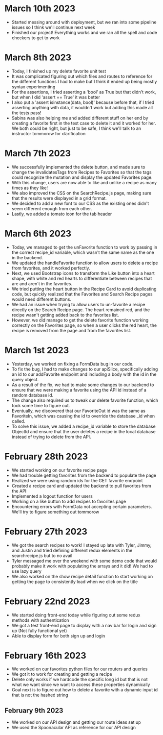 # March 10th 2023
- Started messing around with deployment, but we ran into some pipeline issues so I think we'll continue next week
- Finished our project! Everything works and we ran all the spell and code checkers to get to work

# March 8th 2023
- Today, I finished up my delete favorite unit test
- It was complicated figuring out which files and routes to reference for the different functions I had to make
but I think it ended up being mostly syntax experimenting
- For the assertions, I tried asserting a 'bool' as True but that didn't work, but when I did 'assert == True' it was better
- I also put a 'assert isinstance(data, bool)' because before that, if I tried asserting anything with data, it wouldn't work
but adding this made all the tests pass!
- Sabina was also helping me and added different stuff on her end by creating a favorite first in the test case to delete it
and it worked for her. We both could be right, but just to be safe, I think we'll talk to an instructor tommorow for clarification

# March 7th 2023
- We successfully implemented the delete button, and made sure to change the invalidatesTags from Recipes to Favorites so that the tags could recognize the mutation and display the updated Favorites page.
- With this change, users are now able to like and unlike a recipe as many times as they like!
- We also improved the CSS on the SearchRecipe.js page, making sure that the results were displayed in a grid format.
- We decided to add a new font to our CSS as the existing ones didn't seem different enough from each other.
- Lastly, we added a tomato icon for the tab header

# March 6th 2023
- Today, we managed to get the unFavorite function to work by passing in the correct recipe_id variable, which wasn't the same name as the one in the backend.
- We updated the handleFavorite function to allow users to delete a recipe from favorites, and it worked perfectly.
- Next, we used Bootstrap icons to transform the Like button into a heart shape, with white and red hearts to differentiate between recipes that are and aren't in the favorites.
- We tried putting the heart button in the Recipe Card to avoid duplicating code, but quickly realized that the Favorites and Search Recipe pages would need different buttons.
- We had an issue when trying to allow users to un-favorite a recipe directly on the Search Recipe page. The heart remained red, and the recipe wasn't getting added back to the favorites list.
- However, we did manage to get the delete favorite function working correctly on the Favorites page, so when a user clicks the red heart, the recipe is removed from the page and from the favorites list.

# March 1st 2023
- Yesterday, we worked on fixing a FormData bug in our code.
- To fix the bug, I had to make changes to our apiSlice, specifically adding an id to our addFavorite endpoint and including a body with the id in the query object.
- As a result of the fix, we had to make some changes to our backend to ensure that we were making a favorite using the API id instead of a random database id.
- The change also required us to tweak our delete favorite function, which took some time to figure out.
- Eventually, we discovered that our FavoriteOut id was the same as FavoriteIn, which was causing the id to override the database _id when called.
- To solve this issue, we added a recipe_id variable to store the database ObjectId and ensure that the user deletes a recipe in the local database instead of trying to delete from the API.

# February 28th 2023
- We started working on our favorite recipe page
- We had trouble getting favorites from the backend to populate the page
- Realized we were using random ids for the GET favorite endpoint
- Created a recipe card and updated the backend to pull favorites from the API
- Implemented a logout function for users
- Working on a like button to add recipes to favorites page
- Encountering errors with FormData not accepting certain parameters. We'll try to figure something out tommorow

# February 27th 2023
- We got the search recipes to work! I stayed up late with Tyler, Jimmy, and Justin and tried defining different redux elements in the searchrecipe.js
but to no avail
- Tyler messaged me over the weekend with some demo code that would probably make it work with populating the arrays and it did! We had to use lazy query
- We also worked on the show recipe detail function to start working on getting the page to consistently load when we click on the title

# February 22nd 2023
- We started doing front-end today while figuring out some redux methods with authentication
- We got a test front-end page to display with a nav bar for login and sign up (Not fully functional yet)
- Able to display form for both sign up and login

# February 16th 2023
- We worked on our favorites python files for our routers and queries
- We got it to work for creating and getting a recipe
- Delete only works if we hardcode the specific long id
  but that is not what we want since we want to access these properties dynamically
- Goal next is to figure out how to delete a favorite with a dynamic input id that is not the hashed string

## February 9th 2023
- We worked on our API design and getting our route ideas set up
- We used the Spoonacular API as reference for our API design
